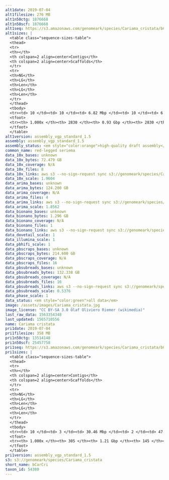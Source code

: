 ```yaml
---
alt1date: 2019-07-04
alt1filesize: 276 MB
alt1n50ctg: 1876668
alt1n50scf: 1876668
alt1seq: https://s3.amazonaws.com/genomeark/species/Cariama_cristata/bCarCri1/assembly_vgp_standard_1.5/bCarCri1.alt.asm.20190704.fasta.gz
alt1sizes: |
  <table class="sequence-sizes-table">
  <thead>
  <tr>
  <th></th>
  <th colspan=2 align=center>Contigs</th>
  <th colspan=2 align=center>Scaffolds</th>
  </tr>
  <tr>
  <th>NG</th>
  <th>LG</th>
  <th>Len</th>
  <th>LG</th>
  <th>Len</th>
  </tr>
  </thead>
  <tbody>
  <tr><td> 10 </td><td> 10 </td><td> 6.82 Mbp </td><td> 10 </td><td> 6.82 Mbp </td></tr>  <tr><td> 20 </td><td> 27 </td><td> 4.54 Mbp </td><td> 27 </td><td> 4.54 Mbp </td></tr>  <tr><td> 30 </td><td> 52 </td><td> 3.26 Mbp </td><td> 52 </td><td> 3.26 Mbp </td></tr>  <tr><td> 40 </td><td> 85 </td><td> 2.42 Mbp </td><td> 85 </td><td> 2.42 Mbp </td></tr>  <tr style="background-color:#cccccc;"><td> 50 </td><td> 129 </td><td> 1.88 Mbp </td><td> 129 </td><td> 1.88 Mbp </td></tr>  <tr><td> 60 </td><td> 184 </td><td> 1.43 Mbp </td><td> 184 </td><td> 1.43 Mbp </td></tr>  <tr><td> 70 </td><td> 261 </td><td> 1.02 Mbp </td><td> 261 </td><td> 1.02 Mbp </td></tr>  <tr><td> 80 </td><td> 383 </td><td> 0.59 Mbp </td><td> 383 </td><td> 0.59 Mbp </td></tr>  <tr><td> 90 </td><td> 769 </td><td> 0.10 Mbp </td><td> 769 </td><td> 0.10 Mbp </td></tr>  <tr><td> 100 </td><td> 2829 </td><td> 1.73 Kbp </td><td> 2829 </td><td> 1.73 Kbp </td></tr>  </tbody>
  <tfoot>
  <tr><th> 1.000x </th><th> 2830 </th><th> 0.93 Gbp </th><th> 2830 </th><th> 0.93 Gbp </th></tr>
  </tfoot>
  </table>
alt1version: assembly_vgp_standard_1.5
assembly: assembly_vgp_standard_1.5
assembly_status: <em style="color:orange">high-quality draft assembly</em>
common_name: red-legged seriema
data_10x_bases: unknown
data_10x_bytes: 72.479 GB
data_10x_coverage: N/A
data_10x_files: 8
data_10x_links: aws s3 --no-sign-request sync s3://genomeark/species/Cariama_cristata/bCarCri1/genomic_data/10x/ .<br>
data_10x_scale: 1.9604
data_arima_bases: unknown
data_arima_bytes: 124.200 GB
data_arima_coverage: N/A
data_arima_files: 4
data_arima_links: aws s3 --no-sign-request sync s3://genomeark/species/Cariama_cristata/bCarCri1/genomic_data/arima/ .<br>
data_arima_scale: 1.8562
data_bionano_bases: unknown
data_bionano_bytes: 1.296 GB
data_bionano_coverage: N/A
data_bionano_files: 1
data_bionano_links: aws s3 --no-sign-request sync s3://genomeark/species/Cariama_cristata/bCarCri1/genomic_data/bionano/ .<br>
data_dovetail_scale: 1
data_illumina_scale: 1
data_pbhifi_scale: 1
data_pbscraps_bases: unknown
data_pbscraps_bytes: 214.600 GB
data_pbscraps_coverage: N/A
data_pbscraps_files: 16
data_pbsubreads_bases: unknown
data_pbsubreads_bytes: 132.338 GB
data_pbsubreads_coverage: N/A
data_pbsubreads_files: 16
data_pbsubreads_links: aws s3 --no-sign-request sync s3://genomeark/species/Cariama_cristata/bCarCri1/genomic_data/pacbio/ . --exclude "*scraps.bam* --exclude "*ccs.bam*"<br>
data_pbsubreads_scale: 0.5376
data_phase_scale: 1
data_status: <em style="color:green">all data</em>
image: /assets/images/Cariama_cristata.jpg
image_license: "CC BY-SA 3.0 Olaf Oliviero Riemer (wikimedia)"
last_raw_data: 1563354348
last_updated: 1565710556
name: Cariama cristata
pri1date: 2019-07-04
pri1filesize: 358 MB
pri1n50ctg: 13514148
pri1n50scf: 25457758
pri1seq: https://s3.amazonaws.com/genomeark/species/Cariama_cristata/bCarCri1/assembly_vgp_standard_1.5/bCarCri1.pri.asm.20190704.fasta.gz
pri1sizes: |
  <table class="sequence-sizes-table">
  <thead>
  <tr>
  <th></th>
  <th colspan=2 align=center>Contigs</th>
  <th colspan=2 align=center>Scaffolds</th>
  </tr>
  <tr>
  <th>NG</th>
  <th>LG</th>
  <th>Len</th>
  <th>LG</th>
  <th>Len</th>
  </tr>
  </thead>
  <tbody>
  <tr><td> 10 </td><td> 3 </td><td> 30.46 Mbp </td><td> 2 </td><td> 47.75 Mbp </td></tr>  <tr><td> 20 </td><td> 7 </td><td> 25.09 Mbp </td><td> 4 </td><td> 44.22 Mbp </td></tr>  <tr><td> 30 </td><td> 12 </td><td> 20.06 Mbp </td><td> 7 </td><td> 41.95 Mbp </td></tr>  <tr><td> 40 </td><td> 19 </td><td> 16.81 Mbp </td><td> 11 </td><td> 31.24 Mbp </td></tr>  <tr style="background-color:#cccccc;"><td> 50 </td><td> 27 </td><td style="background-color:#88ff88;"> 13.51 Mbp </td><td> 15 </td><td style="background-color:#88ff88;"> 25.46 Mbp </td></tr>  <tr><td> 60 </td><td> 37 </td><td> 10.85 Mbp </td><td> 20 </td><td> 21.16 Mbp </td></tr>  <tr><td> 70 </td><td> 49 </td><td> 8.78 Mbp </td><td> 26 </td><td> 18.59 Mbp </td></tr>  <tr><td> 80 </td><td> 66 </td><td> 5.28 Mbp </td><td> 33 </td><td> 15.30 Mbp </td></tr>  <tr><td> 90 </td><td> 95 </td><td> 3.21 Mbp </td><td> 43 </td><td> 8.61 Mbp </td></tr>  <tr><td> 100 </td><td> 304 </td><td> 11  bp </td><td> 144 </td><td> 2.03 Kbp </td></tr>  </tbody>
  <tfoot>
  <tr><th> 1.000x </th><th> 305 </th><th> 1.21 Gbp </th><th> 145 </th><th> 1.22 Gbp </th></tr>
  </tfoot>
  </table>
pri1version: assembly_vgp_standard_1.5
s3: s3://genomeark/species/Cariama_cristata
short_name: bCarCri
taxon_id: 54380
---
```


